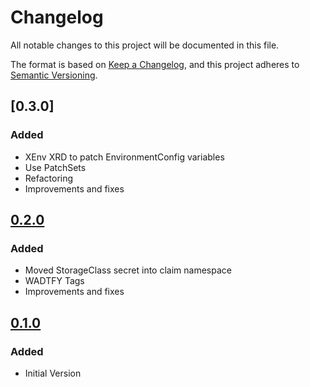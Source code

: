 # Changelog

All notable changes to this project will be documented in this file.

The format is based on [Keep a Changelog](https://keepachangelog.com/en/1.0.0/),
and this project adheres to [Semantic Versioning](https://semver.org/spec/v2.0.0.html).

## [0.3.0]

### Added

* XEnv XRD to patch EnvironmentConfig variables
* Use PatchSets
* Refactoring
* Improvements and fixes

## [0.2.0]

### Added

* Moved StorageClass secret into claim namespace
* WADTFY Tags
* Improvements and fixes

## [0.1.0]

### Added

* Initial Version

[0.2.0]: https://github.com/DVPE-cloud/wadtfy-custom-components/tree/tenantfilesystem-0.2.0/charts/tenantfilesystem
[0.1.0]: https://github.com/DVPE-cloud/wadtfy-custom-components/tree/tenantfilesystem-0.1.0/charts/tenantfilesystem
